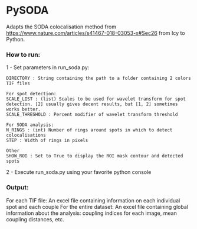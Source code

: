 # PySODA

Adapts the SODA colocalisation method from https://www.nature.com/articles/s41467-018-03053-x#Sec26 from Icy to Python.


### How to run:

  1 - Set parameters in run_soda.py:
  
    DIRECTORY : String containing the path to a folder containing 2 colors TIF files

    For spot detection:
    SCALE_LIST : (list) Scales to be used for wavelet transform for spot detection. [2] usually gives decent results, but [1, 2] sometimes works better.
    SCALE_THRESHOLD : Percent modifier of wavelet transform threshold

    For SODA analysis:
    N_RINGS : (int) Number of rings around spots in which to detect colocalisations
    STEP : Width of rings in pixels

    Other
    SHOW_ROI : Set to True to display the ROI mask contour and detected spots
   

2 - Execute run_soda.py using your favorite python console

### Output:

For each TIF file: An excel file containing information on each individual spot and each couple
For the entire dataset: An excel file containing global information about the analysis: coupling indices for each image, mean coupling distances, etc.
